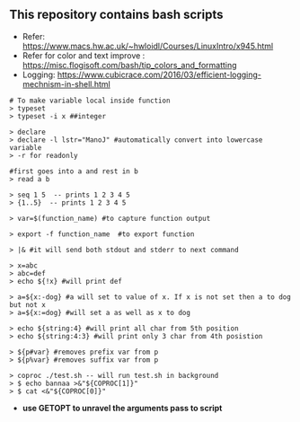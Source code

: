 ## This repository contains bash scripts ##


* Refer: https://www.macs.hw.ac.uk/~hwloidl/Courses/LinuxIntro/x945.html  
* Refer for color and text improve : https://misc.flogisoft.com/bash/tip_colors_and_formatting  
* Logging: https://www.cubicrace.com/2016/03/efficient-logging-mechnism-in-shell.html

```
# To make variable local inside function
> typeset  
> typeset -i x ##integer

> declare  
> declare -l lstr="ManoJ" #automatically convert into lowercase variable  
> -r for readonly  
  
#first goes into a and rest in b 
> read a b 

> seq 1 5  -- prints 1 2 3 4 5  
> {1..5}  -- prints 1 2 3 4 5  
  
> var=$(function_name) #to capture function output

> export -f function_name  #to export function  

> |& #it will send both stdout and stderr to next command  

> x=abc  
> abc=def  
> echo ${!x} #will print def

> a=${x:-dog} #a will set to value of x. If x is not set then a to dog but not x  
> a=${x:=dog} #will set a as well as x to dog 

> echo ${string:4} #will print all char from 5th position  
> echo ${string:4:3} #will print only 3 char from 4th posistion   

> ${p#var} #removes prefix var from p  
> ${p%var} #removes suffix var from p  

> coproc ./test.sh -- will run test.sh in background  
> $ echo bannaa >&"${COPROC[1]}"  
> $ cat <&"${COPROC[0]}"  
```  


* **use GETOPT to unravel the arguments pass to script**
